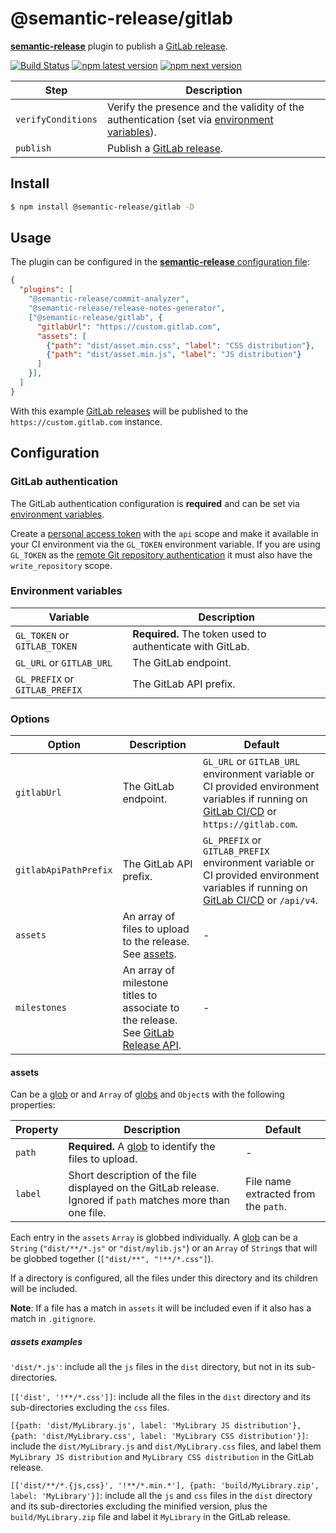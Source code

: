 # @semantic-release/gitlab

[**semantic-release**](https://github.com/semantic-release/semantic-release) plugin to publish a
[GitLab release](https://docs.gitlab.com/ee/user/project/releases/).

[![Build Status](https://github.com/semantic-release/gitlab/workflows/Test/badge.svg)](https://github.com/semantic-release/gitlab/actions?query=workflow%3ATest+branch%3Amaster) [![npm latest version](https://img.shields.io/npm/v/@semantic-release/gitlab/latest.svg)](https://www.npmjs.com/package/@semantic-release/gitlab)
[![npm next version](https://img.shields.io/npm/v/@semantic-release/gitlab/next.svg)](https://www.npmjs.com/package/@semantic-release/gitlab)

| Step               | Description                                                                                                           |
|--------------------|-----------------------------------------------------------------------------------------------------------------------|
| `verifyConditions` | Verify the presence and the validity of the authentication (set via [environment variables](#environment-variables)). |
| `publish`          | Publish a [GitLab release](https://docs.gitlab.com/ee/user/project/releases/).                                        |

## Install

```bash
$ npm install @semantic-release/gitlab -D
```

## Usage

The plugin can be configured in the [**semantic-release** configuration file](https://github.com/semantic-release/semantic-release/blob/master/docs/usage/configuration.md#configuration):

```json
{
  "plugins": [
    "@semantic-release/commit-analyzer",
    "@semantic-release/release-notes-generator",
    ["@semantic-release/gitlab", {
      "gitlabUrl": "https://custom.gitlab.com",
      "assets": [
        {"path": "dist/asset.min.css", "label": "CSS distribution"},
        {"path": "dist/asset.min.js", "label": "JS distribution"}
      ]
    }],
  ]
}
```

With this example [GitLab releases](https://docs.gitlab.com/ee/user/project/releases/) will be published to the `https://custom.gitlab.com` instance.

## Configuration

### GitLab authentication

The GitLab authentication configuration is **required** and can be set via
[environment variables](#environment-variables).

Create a [personal access token](https://docs.gitlab.com/ce/user/profile/personal_access_tokens.html) with the `api` scope and make it available in your CI environment via the `GL_TOKEN` environment variable. If you are using `GL_TOKEN` as the [remote Git repository authentication](https://github.com/semantic-release/semantic-release/blob/master/docs/usage/ci-configuration.md#authentication) it must also have the `write_repository` scope.

### Environment variables

| Variable                       | Description                                               |
|--------------------------------|-----------------------------------------------------------|
| `GL_TOKEN` or `GITLAB_TOKEN`   | **Required.** The token used to authenticate with GitLab. |
| `GL_URL` or `GITLAB_URL`       | The GitLab endpoint.                                      |
| `GL_PREFIX` or `GITLAB_PREFIX` | The GitLab API prefix.                                    |

### Options

| Option                | Description                                                                                                                                    | Default                                                                                                                                                                 |
|-----------------------|------------------------------------------------------------------------------------------------------------------------------------------------|-------------------------------------------------------------------------------------------------------------------------------------------------------------------------|
| `gitlabUrl`           | The GitLab endpoint.                                                                                                                           | `GL_URL` or `GITLAB_URL` environment variable or CI provided environment variables if running on [GitLab CI/CD](https://docs.gitlab.com/ee/ci) or `https://gitlab.com`. |
| `gitlabApiPathPrefix` | The GitLab API prefix.                                                                                                                         | `GL_PREFIX` or `GITLAB_PREFIX` environment variable or CI provided environment variables if running on [GitLab CI/CD](https://docs.gitlab.com/ee/ci) or `/api/v4`.      |
| `assets`              | An array of files to upload to the release. See [assets](#assets).                                                                             | -                                                                                                                                                                       |
| `milestones`          | An array of milestone titles to associate to the release. See [GitLab Release API](https://docs.gitlab.com/ee/api/releases/#create-a-release). | -                                                                                                                                                                       |

#### assets

Can be a [glob](https://github.com/isaacs/node-glob#glob-primer) or and `Array` of
[globs](https://github.com/isaacs/node-glob#glob-primer) and `Object`s with the following properties:

| Property | Description                                                                                                 | Default                              |
| -------- | ----------------------------------------------------------------------------------------------------------- | ------------------------------------ |
| `path`   | **Required.** A [glob](https://github.com/isaacs/node-glob#glob-primer) to identify the files to upload.    | -                                    |
| `label`  | Short description of the file displayed on the GitLab release. Ignored if `path` matches more than one file.| File name extracted from the `path`. |

Each entry in the `assets` `Array` is globbed individually. A [glob](https://github.com/isaacs/node-glob#glob-primer)
can be a `String` (`"dist/**/*.js"` or `"dist/mylib.js"`) or an `Array` of `String`s that will be globbed together
(`["dist/**", "!**/*.css"]`).

If a directory is configured, all the files under this directory and its children will be included.

**Note**: If a file has a match in `assets` it will be included even if it also has a match in `.gitignore`.

##### assets examples

`'dist/*.js'`: include all the `js` files in the `dist` directory, but not in its sub-directories.

`[['dist', '!**/*.css']]`: include all the files in the `dist` directory and its sub-directories excluding the `css`
files.

`[{path: 'dist/MyLibrary.js', label: 'MyLibrary JS distribution'}, {path: 'dist/MyLibrary.css', label: 'MyLibrary CSS
distribution'}]`: include the `dist/MyLibrary.js` and `dist/MyLibrary.css` files, and label them `MyLibrary JS
distribution` and `MyLibrary CSS distribution` in the GitLab release.

`[['dist/**/*.{js,css}', '!**/*.min.*'], {path: 'build/MyLibrary.zip', label: 'MyLibrary'}]`: include all the `js` and
`css` files in the `dist` directory and its sub-directories excluding the minified version, plus the
`build/MyLibrary.zip` file and label it `MyLibrary` in the GitLab release.
